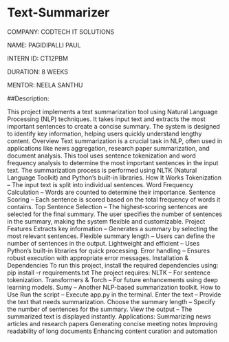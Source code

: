 # Text-Summarizer

COMPANY: CODTECH IT SOLUTIONS

NAME: PAGIDIPALLI PAUL

INTERN ID: CT12PBM

DURATION: 8 WEEKS

MENTOR: NEELA SANTHU

##Description:

This project implements a text summarization tool using Natural Language Processing (NLP) techniques. It takes input text and extracts the most important sentences to create a concise summary. The system is designed to identify key information, helping users quickly understand lengthy content.
Overview
Text summarization is a crucial task in NLP, often used in applications like news aggregation, research paper summarization, and document analysis. This tool uses sentence tokenization and word frequency analysis to determine the most important sentences in the input text. The summarization process is performed using NLTK (Natural Language Toolkit) and Python’s built-in libraries.
How It Works
Tokenization – The input text is split into individual sentences.
Word Frequency Calculation – Words are counted to determine their importance.
Sentence Scoring – Each sentence is scored based on the total frequency of words it contains.
Top Sentence Selection – The highest-scoring sentences are selected for the final summary.
The user specifies the number of sentences in the summary, making the system flexible and customizable.
Project Features
Extracts key information – Generates a summary by selecting the most relevant sentences.
Flexible summary length – Users can define the number of sentences in the output.
Lightweight and efficient – Uses Python’s built-in libraries for quick processing.
Error handling – Ensures robust execution with appropriate error messages.
Installation & Dependencies
To run this project, install the required dependencies using:
pip install -r requirements.txt
The project requires:
NLTK – For sentence tokenization.
Transformers & Torch – For future enhancements using deep learning models.
Sumy – Another NLP-based summarization toolkit.
How to Use
Run the script – Execute app.py in the terminal.
Enter the text – Provide the text that needs summarization.
Choose the summary length – Specify the number of sentences for the summary.
View the output – The summarized text is displayed instantly.
Applications:
Summarizing news articles and research papers
Generating concise meeting notes
Improving readability of long documents
Enhancing content curation and automation
